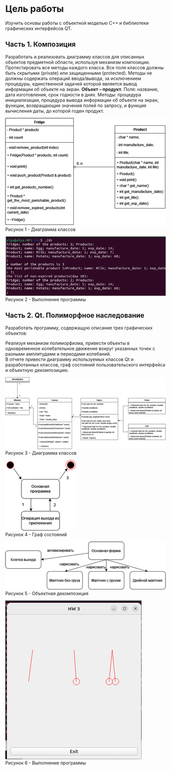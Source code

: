 # Цель работы
Изучить основы работы с объектной моделью C++ и библиотеки графических интерфейсов QT.
## Часть 1. Композиция
Разработать и реализовать диаграмму классов для описанных объектов предметной области, используя механизм композиции. Протестировать все методы каждого класса. Все поля классов должны быть скрытыми (private) или защищенными (protected). Методы не должны содержать операций ввода/вывода, за исключением процедуры, единственной задачей которой является вывод информации об объекте на экран.
**Объект – продукт.** Поля: название, дата изготовления, срок годности в днях. Методы: процедура инициализации, процедура вывода информации об объекте на экран, функции, возвращающие значения полей по запросу, и функция вычисления даты, до которой годен продукт.  

![](https://github.com/sadesss/oop_labs/blob/main/dz3/img/диаграмма1.png)  
Рисунок 1 - Диаграмма классов  

![](https://github.com/sadesss/oop_labs/blob/main/dz3/img/изображение.png)  
Рисунок 2 - Выполнение программы
## Часть 2. Qt. Полиморфное наследование
Разработать программу, содержащую описание трех графических объектов:

Реализуя механизм полиморфизма, привести объекты в одновременное колебательное движение вокруг указанных точек с разными амплитудами и периодами колебаний.  
В отчете привести диаграмму используемых классов Qt и разработанных классов, граф состояний пользовательского интерфейса и объектную декомпозицию.

![](https://github.com/sadesss/oop_labs/blob/main/dz3/img/диаграмма2.png)  
Рисунок 3 - Диаграмма классов  

![](https://github.com/sadesss/oop_labs/blob/main/dz3/img/диаграмма3.png)  
Рисунок 4 - Граф состояний  

![](https://github.com/sadesss/oop_labs/blob/main/dz3/img/диаграмма4.png)  
Рисунок 5 - Объектная декомпозиция 

![](https://github.com/sadesss/oop_labs/blob/main/dz3/img/зфф.png)  
Рисунок 6 - Выполнение программы  
